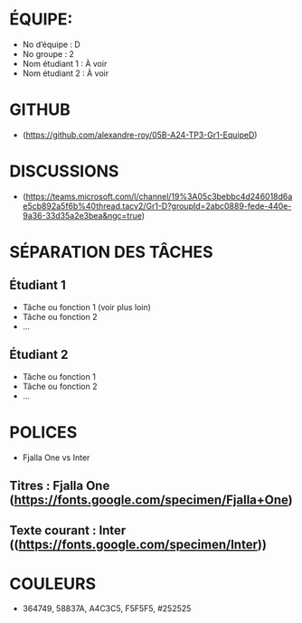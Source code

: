 # ÉQUIPE: 
* No d’équipe : D
* No groupe : 2
* Nom étudiant 1 : À voir
* Nom étudiant 2 : À voir
# GITHUB
* (https://github.com/alexandre-roy/05B-A24-TP3-Gr1-EquipeD)
# DISCUSSIONS 
* (https://teams.microsoft.com/l/channel/19%3A05c3bebbc4d246018d6ae5cb892a5f6b%40thread.tacv2/Gr1-D?groupId=2abc0889-fede-440e-9a36-33d35a2e3bea&ngc=true)
# SÉPARATION DES TÂCHES
## Étudiant 1
* Tâche ou fonction 1 (voir plus loin)
* Tâche ou fonction 2
* … 
## Étudiant 2
* Tâche ou fonction 1
* Tâche ou fonction 2
* …
# POLICES 
* Fjalla One vs Inter
## Titres : Fjalla One (https://fonts.google.com/specimen/Fjalla+One)
## Texte courant : Inter ((https://fonts.google.com/specimen/Inter))
# COULEURS
* 364749, 58837A, A4C3C5, F5F5F5, #252525
